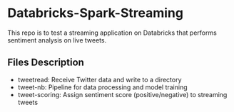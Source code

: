 # Databricks-Spark-Streaming
This repo is to test a streaming application on Databricks that performs sentiment analysis on live tweets.

## Files Description
* tweetread: Receive Twitter data and write to a directory
* tweet-nb: Pipeline for data processing and model training
* tweet-scoring: Assign sentiment score (positive/negative) to streaming tweets
